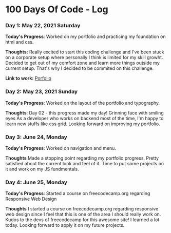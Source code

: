 # 100 Days Of Code - Log

### Day 1: May 22, 2021 Saturday

**Today's Progress**: Worked on my portfolio and practicing my foundation on html and css.

**Thoughts:** Really excited to start this coding challenge and I've been stuck on a corporate setup where personally I think is limited for my skill growht. Decided to get out of my comfort zone and learn more things outside my current setup. That's why I decided to be commited on this challenge.

**Link to work:** [Porfolio](https://twitter.com/GlomarJet/status/1395937134201032704)

### Day 2: May 23, 2021 Sunday

**Today's Progress**: Worked on the layout of the portfolio and typography.

**Thoughts**: Day 02 - this progress made my day! Grinning face with smiling eyes As a developer who works on backend most of the time, I'm happy to learn new stuffs like css grid. Looking forward on improving my portfolio.

<!--- **Link(s) to work**: [Portfolio](http://www.example.com) --->


### Day 3: June 24, Monday

**Today's Progress**: Worked on navigation and menu.

**Thoughts** Made a stopping point regarding my portfolio progress. Pretty satisfied about the current look and feel of it. Time to put some projects on it and work on my JS fundmentals.


<!--- **
**Link(s) to work**
1. [Find the Longest Word in a String](https://www.freecodecamp.com/challenges/find-the-longest-word-in-a-string)
2. [Title Case a Sentence](https://www.freecodecamp.com/challenges/title-case-a-sentence)
 --->

 ### Day 4: June 25, Monday

**Today's Progress**: Started a course on freecodecamp.org regarding Responsive Web Design

**Thoughts** I started a course on freecodecamp.org regarding responsive web design since I feel that this is one of the area I  should really work on. Kudos to the devs of freecodecamp for this awesome site! I learned a lot today. Looking forward to apply it on my future projects.